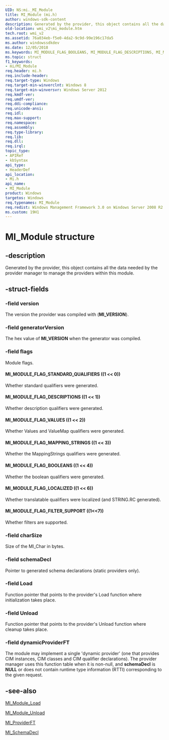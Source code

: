 ```yaml
---
UID: NS:mi._MI_Module
title: MI_Module (mi.h)
author: windows-sdk-content
description: Generated by the provider, this object contains all the data needed by the provider manager to manage the providers within this module.
old-location: wmi_v2\mi_module.htm
tech.root: wmi_v2
ms.assetid: 76a034eb-f5e0-4da2-9c9d-99e196c17da5
ms.author: windowssdkdev
ms.date: 12/05/2018
ms.keywords: MI_MODULE_FLAG_BOOLEANS, MI_MODULE_FLAG_DESCRIPTIONS, MI_MODULE_FLAG_FILTER_SUPPORT, MI_MODULE_FLAG_LOCALIZED, MI_MODULE_FLAG_MAPPING_STRINGS, MI_MODULE_FLAG_STANDARD_QUALIFIERS, MI_MODULE_FLAG_VALUES, MI_Module, MI_Module structure [Windows Management Infrastructure (MI)], mi/MI_Module, wmi._mi_module, wmi_v2.mi_module
ms.topic: struct
f1_keywords:
- mi/MI_Module
req.header: mi.h
req.include-header: 
req.target-type: Windows
req.target-min-winverclnt: Windows 8
req.target-min-winversvr: Windows Server 2012
req.kmdf-ver: 
req.umdf-ver: 
req.ddi-compliance: 
req.unicode-ansi: 
req.idl: 
req.max-support: 
req.namespace: 
req.assembly: 
req.type-library: 
req.lib: 
req.dll: 
req.irql: 
topic_type:
- APIRef
- kbSyntax
api_type:
- HeaderDef
api_location:
- Mi.h
api_name:
- MI_Module
product: Windows
targetos: Windows
req.typenames: MI_Module
req.redist: Windows Management Framework 3.0 on Windows Server 2008 R2 with SP1, Windows 7 with SP1, and Windows Server 2008 with SP2
ms.custom: 19H1
---
```


# MI_Module structure


## -description


Generated by the provider, this object contains
   all the data needed by the provider manager to manage the providers within this
   module.


## -struct-fields




### -field version

The version the provider was compiled with (<b>MI_VERSION</b>).


### -field generatorVersion

The hex value of <b>MI_VERSION</b> when the generator was compiled.


### -field flags

Module flags.



#### MI_MODULE_FLAG_STANDARD_QUALIFIERS ((1 << 0))

Whether standard qualifiers were generated.



#### MI_MODULE_FLAG_DESCRIPTIONS ((1 << 1))

Whether description qualifiers were generated.



#### MI_MODULE_FLAG_VALUES ((1 << 2))

Whether Values and ValueMap qualifiers were generated.



#### MI_MODULE_FLAG_MAPPING_STRINGS ((1 << 3))

Whether the MappingStrings qualifiers were generated.



#### MI_MODULE_FLAG_BOOLEANS ((1 << 4))

Whether the boolean qualifiers were generated.



#### MI_MODULE_FLAG_LOCALIZED ((1 << 6))

Whether translatable qualifiers were localized (and STRING.RC generated).



#### MI_MODULE_FLAG_FILTER_SUPPORT ((1<<7))

Whether filters are supported.


### -field charSize

Size of the MI_Char in bytes.


### -field schemaDecl

Pointer to generated schema declarations (static providers only).


### -field Load

Function pointer that points to the provider's Load function where initialization takes place.


### -field Unload

Function pointer that points to the provider's Unload function where cleanup takes place.


### -field dynamicProviderFT

The module may implement a single 'dynamic provider' (one that provides CIM instances, CIM classes and CIM 
      qualifier declarations). The provider manager uses this function table when it is non-null, and 
      <b>schemaDecl</b> is <b>NULL</b> or does not contain runtime type 
      information (RTTI)  corresponding to the given request.


## -see-also




<a href="https://docs.microsoft.com/previous-versions/windows/desktop/legacy/dn792322(v=vs.85)">MI_Module_Load</a>



<a href="https://docs.microsoft.com/previous-versions/windows/desktop/legacy/dn792323(v=vs.85)">MI_Module_Unload</a>



<a href="https://docs.microsoft.com/windows/desktop/api/mi/ns-mi-mi_providerft">MI_ProviderFT</a>



<a href="https://docs.microsoft.com/windows/desktop/api/mi/ns-mi-mi_schemadecl">MI_SchemaDecl</a>
 

 

